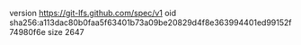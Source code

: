 version https://git-lfs.github.com/spec/v1
oid sha256:a113dac80b0faa5f63401b73a09be20829d4f8e363994401ed99152f74980f6e
size 2647
